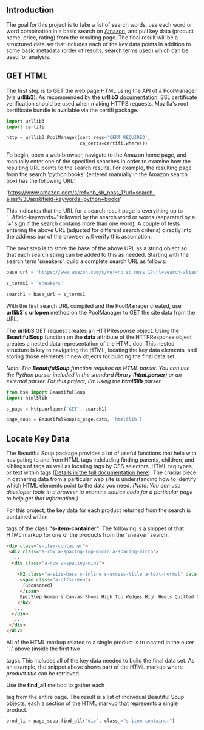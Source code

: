 ## Introduction

The goal for this project is to take a list of search words, use each word or word combination in a basic search on [Amazon](https://www.amazon.com/), and pull key data (product name, price, rating) from the resulting page. The final result will be a structured data set that includes each of the key data points in addition to some basic metadata (order of results, search terms used) which can be used for analysis.

## GET HTML

The first step is to GET the web page HTML using the API of a PoolManager (via **urllib3**). As recommended by the **urllib3** [documentation](https://urllib3.readthedocs.io/en/latest/user-guide.html#ssl), SSL certificate verification should be used when making HTTPS requests. Mozilla's root certificate bundle is available via the certifi package.

```python
import urllib3
import certifi

http = urllib3.PoolManager(cert_reqs='CERT_REQUIRED', 
                           ca_certs=certifi.where())
```

To begin, open a web browser, navigate to the Amazon home page, and manually enter one of the specified searches in order to examine how the resulting URL points to the search results. For example, the resulting page from the search 'python books' (entered manually in the Amazon search box) has the following URL:

'https://www.amazon.com/s/ref=nb_sb_noss_1?url=search-alias%3Daps&field-keywords=python+books'

This indicates that the URL for a search result page is everything up to '...&field-keywords=' followed by the search word or words (separated by a '+' sign if the search contains more than one word). A couple of tests entering the above URL (adjusted for different search criteria) directly into the address bar of the browser will verify this assumption. 

The next step is to store the base of the above URL as a string object so that each search string can be added to this as needed. Starting with the search term 'sneakers', build a complete search URL as follows:

```python
base_url = 'https://www.amazon.com/s/ref=nb_sb_noss_1?url=search-alias%3Daps&field-keywords='

s_terms1 = 'sneakers'

search1 = base_url + s_terms1
```

With the first search URL compiled and the PoolManager created, use **urllib3**'s **urlopen** method on the PoolManager to GET the site data from the URL. 

The **urllib3** GET request creates an HTTPResponse object. Using the **BeautifulSoup** function on the **data** attribute of the HTTPResponse object creates a nested data representation of the HTML doc. This nested structure is key to navigating the HTML, locating the key data elements, and storing those elements in new objects for building the final data set.

*Note: The **BeautifulSoup** function requires an HTML parser. You can use the Python parser included in the standard library (**html.parser**) or an external parser. For this project, I'm using the **html5lib** parser.*

```python
from bs4 import BeautifulSoup
import html5lib

s_page = http.urlopen('GET', search1)

page_soup = BeautifulSoup(s_page.data, 'html5lib')
```

## Locate Key Data

The Beautiful Soup package provides a lot of useful functions that help with navigating to and from HTML tags indcluding finding parents, children, and siblings of tags as well as locating tags by CSS selectors, HTML tag types, or text within tags ([Details in the full documentation here](https://www.crummy.com/software/BeautifulSoup/bs4/doc/)). The crucial piece in gathering data from a particular web site is understanding how to identify which HTML elements point to the data you need. *(Note: You can use developer tools in a browser to examine source code for a particular page to help get that information.)*

For this project, the key data for each product returned from the search is contained within **<div>** tags of the class **"s-item-container"**. The following is a snippet of that HTML markup for one of the products from the 'sneaker' search.

```html
<div class="s-item-container">
 <div class="a-row a-spacing-top-micro a-spacing-micro">
  ...
  <div class="a-row a-spacing-mini">
   ...
    <h2 class="a-size-base s-inline s-access-title a-text-normal" data-attribute="EpicStep Women's Canvas Shoes High Top Wedges High Heels Quilted Casual Fashion Sneakers" data-max-rows="0">
     <span class="a-offscreen">
      [Sponsored]
     </span>
     EpicStep Women's Canvas Shoes High Top Wedges High Heels Quilted Casual Fashion Sneakers
    </h2>
   ...
  </div>
  ...
 </div>
</div>
```

All of the HTML markup related to a single product is truncated in the outer '...' above (inside the first two **<div>** tags). This includes all of the key data needed to build the final data set. As an example, the snippet above shows part of the HTML markup where *product title* can be retrieved.

Use the **find_all** method to gather each **<div class="s-item-container">** tag from the entire page. The result is a list of individual Beautiful Soup objects, each a section of the HTML markup that represents a single product.

```python
prod_li = page_soup.find_all('div', class_="s-item-container")
```
